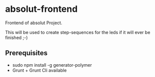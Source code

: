 # absolut-frontend
Frontend of absolut Project.

This will be used to create step-sequences for the leds if it will ever be finished ;-)


## Prerequisites

* sudo npm install -g generator-polymer
* Grunt + Grunt Cli available




